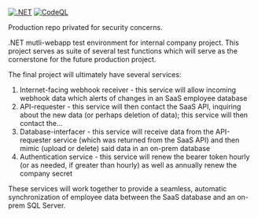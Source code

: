 [![.NET](https://github.com/retracd/TestWebSolution1/actions/workflows/dotnet.yml/badge.svg)](https://github.com/retracd/TestWebSolution1/actions/workflows/dotnet.yml) [![CodeQL](https://github.com/retracd/TestWebSolution1/actions/workflows/codeql.yml/badge.svg)](https://github.com/retracd/TestWebSolution1/actions/workflows/codeql.yml)

Production repo privated for security concerns.

.NET mutli-webapp test environment for internal company project. This project serves as suite of several test functions which will serve as the cornerstone for the future production project.

The final project will ultimately have several services:
  1. Internet-facing webhook receiver - this service will allow incoming webhook data which alerts of changes in an SaaS employee database
  2. API-requester - this service will then contact the SaaS API, inquiring about the new data (or perhaps deletion of data); this service will then contact the...
  3. Database-interfacer - this service will receive data from the API-requester service (which was returned from the SaaS API) and then mimic (upload or delete) said data in an on-prem database
  4. Authentication service - this service will renew the bearer token hourly (or as needed, if greater than hourly) as well as annually renew the company secret

These services will work together to provide a seamless, automatic synchronization of employee data between the SaaS database and an on-prem SQL Server.
